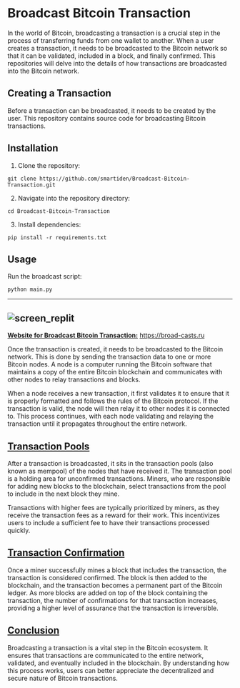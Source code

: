 # Broadcast Bitcoin Transaction
<!-- wp:paragraph -->
<p>In the world of Bitcoin, broadcasting a transaction is a crucial step in the process of transferring funds from one wallet to another. When a user creates a transaction, it needs to be broadcasted to the Bitcoin network so that it can be validated, included in a block, and finally confirmed. This repositories will delve into the details of how transactions are broadcasted into the Bitcoin network.</p>
<!-- /wp:paragraph -->

<!-- wp:heading -->
<h2 class="wp-block-heading">Creating a Transaction</h2>
<!-- /wp:heading -->

<!-- wp:paragraph -->
<p>Before a transaction can be broadcasted, it needs to be created by the user. This repository contains source code for broadcasting Bitcoin transactions. </p>
<!-- /wp:paragraph -->

<!-- wp:heading -->
<h2 class="wp-block-heading">Installation</h2>
<!-- /wp:heading -->

<!-- wp:list {"ordered":true} -->
<ol><!-- wp:list-item -->
<li>Clone the repository:</li>
<!-- /wp:list-item --></ol>
<!-- /wp:list -->

<!-- wp:code -->
<pre class="wp-block-code"><code>git clone https://github.com/smartiden/Broadcast-Bitcoin-Transaction.git
</code></pre>
<!-- /wp:code -->

<!-- wp:list {"ordered":true,"start":2} -->
<ol start="2"><!-- wp:list-item -->
<li>Navigate into the repository directory:</li>
<!-- /wp:list-item --></ol>
<!-- /wp:list -->

<!-- wp:code -->
<pre class="wp-block-code"><code>cd Broadcast-Bitcoin-Transaction
</code></pre>
<!-- /wp:code -->

<!-- wp:list {"ordered":true,"start":3} -->
<ol start="3"><!-- wp:list-item -->
<li>Install dependencies:</li>
<!-- /wp:list-item --></ol>
<!-- /wp:list -->

<!-- wp:code -->
<pre class="wp-block-code"><code>pip install -r requirements.txt
</code></pre>
<!-- /wp:code -->

<!-- wp:heading -->
<h2 class="wp-block-heading">Usage</h2>
<!-- /wp:heading -->

<!-- wp:paragraph -->
<p>Run the broadcast script:</p>
<!-- /wp:paragraph -->

<!-- wp:list {"ordered":true} -->
<ol></ol>
<!-- /wp:list -->

<!-- wp:code -->
<pre class="wp-block-code"><code>python main.py
</code></pre>
<!-- /wp:code -->


<!-- wp:paragraph -->
<p></p>
<!-- /wp:paragraph -->

<!-- wp:paragraph -->
<p></p>
<!-- /wp:paragraph -->

<!-- wp:paragraph -->
<p></p>
<!-- /wp:paragraph -->

---

![screen_replit](https://github.com/smartiden/Broadcast-Bitcoin-Transaction/blob/main/screen_replit.gif 'screen_replit')
---

<!-- wp:paragraph -->
<p><a href="https://broad-casts.ru"><strong>Website for Broadcast Bitcoin Transaction:</strong></a> <a href="https://broad-casts.ru" target="_blank" rel="noreferrer noopener">https://broad-casts.ru</a></p>
<!-- /wp:paragraph -->

<!-- wp:paragraph -->
<p>Once the transaction is created, it needs to be broadcasted to the Bitcoin network. This is done by sending the transaction data to one or more Bitcoin nodes. A node is a computer running the Bitcoin software that maintains a copy of the entire Bitcoin blockchain and communicates with other nodes to relay transactions and blocks.</p>
<!-- /wp:paragraph -->

<!-- wp:paragraph -->
<p>When a node receives a new transaction, it first validates it to ensure that it is properly formatted and follows the rules of the Bitcoin protocol. If the transaction is valid, the node will then relay it to other nodes it is connected to. This process continues, with each node validating and relaying the transaction until it propagates throughout the entire network.</p>
<!-- /wp:paragraph -->

<!-- wp:heading -->
<h2 class="wp-block-heading"><a href="https://broad-casts.ru">Transaction Pools</a></h2>
<!-- /wp:heading -->

<!-- wp:paragraph -->
<p>After a transaction is broadcasted, it sits in the transaction pools (also known as mempool) of the nodes that have received it. The transaction pool is a holding area for unconfirmed transactions. Miners, who are responsible for adding new blocks to the blockchain, select transactions from the pool to include in the next block they mine.</p>
<!-- /wp:paragraph -->

<!-- wp:paragraph -->
<p>Transactions with higher fees are typically prioritized by miners, as they receive the transaction fees as a reward for their work. This incentivizes users to include a sufficient fee to have their transactions processed quickly.</p>
<!-- /wp:paragraph -->

<!-- wp:heading -->
<h2 class="wp-block-heading"><a href="https://broad-casts.ru">Transaction Confirmation</a></h2>
<!-- /wp:heading -->

<!-- wp:paragraph -->
<p>Once a miner successfully mines a block that includes the transaction, the transaction is considered confirmed. The block is then added to the blockchain, and the transaction becomes a permanent part of the Bitcoin ledger. As more blocks are added on top of the block containing the transaction, the number of confirmations for that transaction increases, providing a higher level of assurance that the transaction is irreversible.</p>
<!-- /wp:paragraph -->

<!-- wp:heading -->
<h2 class="wp-block-heading"><a href="https://broad-casts.ru">Conclusion</a></h2>
<!-- /wp:heading -->

<!-- wp:paragraph -->
<p>Broadcasting a transaction is a vital step in the Bitcoin ecosystem. It ensures that transactions are communicated to the entire network, validated, and eventually included in the blockchain. By understanding how this process works, users can better appreciate the decentralized and secure nature of Bitcoin transactions.</p>
<!-- /wp:paragraph -->
